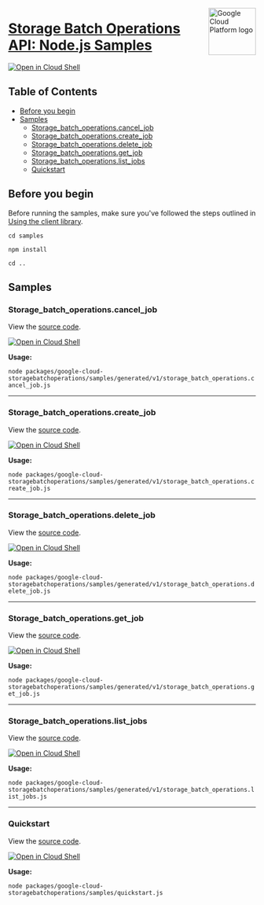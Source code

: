 [//]: # "This README.md file is auto-generated, all changes to this file will be lost."
[//]: # "To regenerate it, use `python -m synthtool`."
<img src="https://avatars2.githubusercontent.com/u/2810941?v=3&s=96" alt="Google Cloud Platform logo" title="Google Cloud Platform" align="right" height="96" width="96"/>

# [Storage Batch Operations API: Node.js Samples](https://github.com/googleapis/google-cloud-node)

[![Open in Cloud Shell][shell_img]][shell_link]



## Table of Contents

* [Before you begin](#before-you-begin)
* [Samples](#samples)
  * [Storage_batch_operations.cancel_job](#storage_batch_operations.cancel_job)
  * [Storage_batch_operations.create_job](#storage_batch_operations.create_job)
  * [Storage_batch_operations.delete_job](#storage_batch_operations.delete_job)
  * [Storage_batch_operations.get_job](#storage_batch_operations.get_job)
  * [Storage_batch_operations.list_jobs](#storage_batch_operations.list_jobs)
  * [Quickstart](#quickstart)

## Before you begin

Before running the samples, make sure you've followed the steps outlined in
[Using the client library](https://github.com/googleapis/google-cloud-node#using-the-client-library).

`cd samples`

`npm install`

`cd ..`

## Samples



### Storage_batch_operations.cancel_job

View the [source code](https://github.com/googleapis/google-cloud-node/blob/main/packages/google-cloud-storagebatchoperations/samples/generated/v1/storage_batch_operations.cancel_job.js).

[![Open in Cloud Shell][shell_img]](https://console.cloud.google.com/cloudshell/open?git_repo=https://github.com/googleapis/google-cloud-node&page=editor&open_in_editor=packages/google-cloud-storagebatchoperations/samples/generated/v1/storage_batch_operations.cancel_job.js,samples/README.md)

__Usage:__


`node packages/google-cloud-storagebatchoperations/samples/generated/v1/storage_batch_operations.cancel_job.js`


-----




### Storage_batch_operations.create_job

View the [source code](https://github.com/googleapis/google-cloud-node/blob/main/packages/google-cloud-storagebatchoperations/samples/generated/v1/storage_batch_operations.create_job.js).

[![Open in Cloud Shell][shell_img]](https://console.cloud.google.com/cloudshell/open?git_repo=https://github.com/googleapis/google-cloud-node&page=editor&open_in_editor=packages/google-cloud-storagebatchoperations/samples/generated/v1/storage_batch_operations.create_job.js,samples/README.md)

__Usage:__


`node packages/google-cloud-storagebatchoperations/samples/generated/v1/storage_batch_operations.create_job.js`


-----




### Storage_batch_operations.delete_job

View the [source code](https://github.com/googleapis/google-cloud-node/blob/main/packages/google-cloud-storagebatchoperations/samples/generated/v1/storage_batch_operations.delete_job.js).

[![Open in Cloud Shell][shell_img]](https://console.cloud.google.com/cloudshell/open?git_repo=https://github.com/googleapis/google-cloud-node&page=editor&open_in_editor=packages/google-cloud-storagebatchoperations/samples/generated/v1/storage_batch_operations.delete_job.js,samples/README.md)

__Usage:__


`node packages/google-cloud-storagebatchoperations/samples/generated/v1/storage_batch_operations.delete_job.js`


-----




### Storage_batch_operations.get_job

View the [source code](https://github.com/googleapis/google-cloud-node/blob/main/packages/google-cloud-storagebatchoperations/samples/generated/v1/storage_batch_operations.get_job.js).

[![Open in Cloud Shell][shell_img]](https://console.cloud.google.com/cloudshell/open?git_repo=https://github.com/googleapis/google-cloud-node&page=editor&open_in_editor=packages/google-cloud-storagebatchoperations/samples/generated/v1/storage_batch_operations.get_job.js,samples/README.md)

__Usage:__


`node packages/google-cloud-storagebatchoperations/samples/generated/v1/storage_batch_operations.get_job.js`


-----




### Storage_batch_operations.list_jobs

View the [source code](https://github.com/googleapis/google-cloud-node/blob/main/packages/google-cloud-storagebatchoperations/samples/generated/v1/storage_batch_operations.list_jobs.js).

[![Open in Cloud Shell][shell_img]](https://console.cloud.google.com/cloudshell/open?git_repo=https://github.com/googleapis/google-cloud-node&page=editor&open_in_editor=packages/google-cloud-storagebatchoperations/samples/generated/v1/storage_batch_operations.list_jobs.js,samples/README.md)

__Usage:__


`node packages/google-cloud-storagebatchoperations/samples/generated/v1/storage_batch_operations.list_jobs.js`


-----




### Quickstart

View the [source code](https://github.com/googleapis/google-cloud-node/blob/main/packages/google-cloud-storagebatchoperations/samples/quickstart.js).

[![Open in Cloud Shell][shell_img]](https://console.cloud.google.com/cloudshell/open?git_repo=https://github.com/googleapis/google-cloud-node&page=editor&open_in_editor=packages/google-cloud-storagebatchoperations/samples/quickstart.js,samples/README.md)

__Usage:__


`node packages/google-cloud-storagebatchoperations/samples/quickstart.js`






[shell_img]: https://gstatic.com/cloudssh/images/open-btn.png
[shell_link]: https://console.cloud.google.com/cloudshell/open?git_repo=https://github.com/googleapis/google-cloud-node&page=editor&open_in_editor=samples/README.md
[product-docs]: https://cloud.google.com/storage/docs/batch-operations/overview
